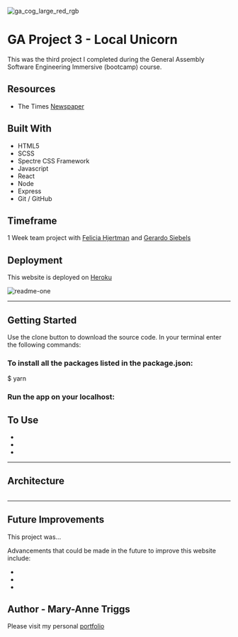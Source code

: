 ![ga_cog_large_red_rgb](https://cloud.githubusercontent.com/assets/40461/8183776/469f976e-1432-11e5-8199-6ac91363302b.png)

# GA Project 3 - Local Unicorn

This was the third project I completed during the General Assembly Software Engineering Immersive (bootcamp) course.

## Resources

* The Times [Newspaper](https://www.thetimes.co.uk/)

## Built With

* HTML5
* SCSS
* Spectre CSS Framework
* Javascript
* React
* Node
* Express
* Git / GitHub

## Timeframe

1 Week team project with [Felicia Hjertman](https://github.com/feliciahj) and [Gerardo Siebels](https://github.com/gsiebels)

## Deployment

This website is deployed on [Heroku](https://local-unicorn.herokuapp.com)

![readme-one](images/readme/screenshot.png)

---

## Getting Started

Use the clone button to download the source code. In your terminal enter the following commands:

### To install all the packages listed in the package.json:
$ yarn

### Run the app on your localhost:


## To Use

- 
- 
- 

---

## Architecture

```js

```

---

## Future Improvements

This project was...

Advancements that could be made in the future to improve this website include:

- 
- 
- 

## Author - Mary-Anne Triggs

Please visit my personal [portfolio](www.maryannetriggs.com)